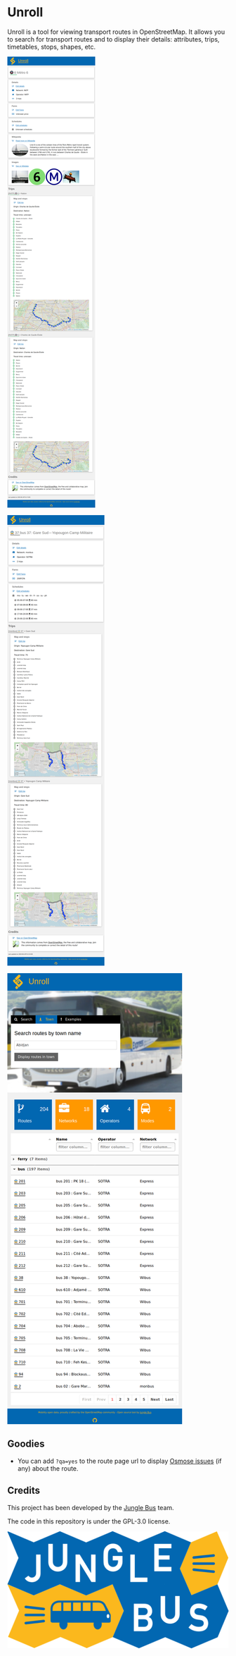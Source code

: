 # Unroll

Unroll is a tool for viewing transport routes in OpenStreetMap. It allows you to search for transport routes and to display their details: attributes, trips, timetables, stops, shapes, etc.

![screenshot](screenshots/paris.png)

![screenshot](screenshots/abidjan.png)

![screenshot](screenshots/index.png)

## Goodies

* You can add `?qa=yes` to the route page url to display [Osmose issues](https://github.com/Jungle-Bus/transport_mapcss) (if any) about the route.

## Credits

This project has been developed by the [Jungle Bus](http://junglebus.io/) team.

The code in this repository is under the GPL-3.0 license.

![Jungle Bus Logo](https://github.com/Jungle-Bus/resources/raw/master/logo/Logo_Jungle_Bus.png)
